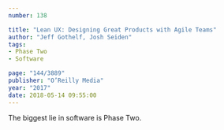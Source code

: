```yaml
---
number: 138

title: "Lean UX: Designing Great Products with Agile Teams"
author: "Jeff Gothelf, Josh Seiden"
tags:
- Phase Two
- Software

page: "144/3889"
publisher: "O’Reilly Media"
year: "2017"
date: 2018-05-14 09:55:00
---
```


The biggest lie in software is Phase Two.
